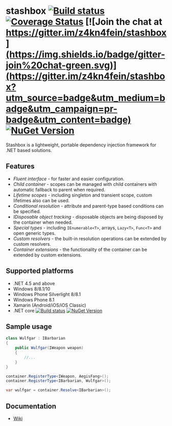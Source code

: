 # stashbox [![Build status](https://ci.appveyor.com/api/projects/status/0849ee6awjyxohei/branch/master?svg=true)](https://ci.appveyor.com/project/pcsajtai/stashbox/branch/master) [![Coverage Status](https://coveralls.io/repos/z4kn4fein/stashbox/badge.svg?branch=master&service=github)](https://coveralls.io/github/z4kn4fein/stashbox?branch=master) [![Join the chat at https://gitter.im/z4kn4fein/stashbox](https://img.shields.io/badge/gitter-join%20chat-green.svg)](https://gitter.im/z4kn4fein/stashbox?utm_source=badge&utm_medium=badge&utm_campaign=pr-badge&utm_content=badge) [![NuGet Version](https://buildstats.info/nuget/Stashbox)](https://www.nuget.org/packages/Stashbox/)

Stashbox is a lightweight, portable dependency injection framework for .NET based solutions.

## Features

 - *Fluent interface* - for faster and easier configuration.
 - *Child container* - scopes can be managed with child containers with automatic fallback to parent when required.
 - *Lifetime scopes* - including singleton and transient scope, custom lifetimes also can be used.
 - *Conditional resolution* - attribute and parent-type based conditions can be specified.
 - *IDisposable object tracking* - disposable objects are being disposed by the container when needed.
 - *Special types* - including `IEnumerable<T>`, arrays, `Lazy<T>`, `Func<T>` and open generic types.
 - *Custom resolvers* - the built-in resolution operations can be extended by custom resolvers.
 - *Container extensions* - the functionality of the container can be extended by custom extensions.

## Supported platforms

 - .NET 4.5 and above
 - Windows 8/8.1/10
 - Windows Phone Silverlight 8/8.1
 - Windows Phone 8.1
 - Xamarin (Android/iOS/iOS Classic)
 - .NET core [![Build status](https://ci.appveyor.com/api/projects/status/ls3wijdu88x9ymcn/branch/master?svg=true)](https://ci.appveyor.com/project/pcsajtai/stashbox-core/branch/master) [![NuGet Version](https://buildstats.info/nuget/Stashbox.Core)](https://www.nuget.org/packages/Stashbox.Core/)

## Sample usage
```c#
class Wulfgar : IBarbarian
{
    public Wulfgar(IWeapon weapon)
    {
        //...
    }
}

container.RegisterType<IWeapon, AegisFang>();
container.RegisterType<IBarbarian, Wulfgar>();

var wulfgar = container.Resolve<IBarbarian>();
```
## Documentation
 - [Wiki](https://github.com/z4kn4fein/stashbox/wiki)
